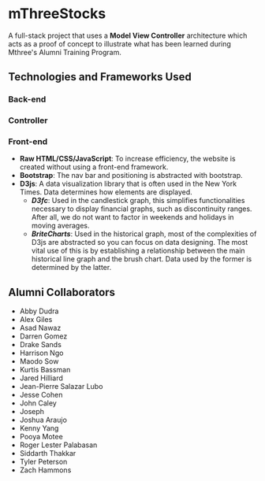 # mThreeStocks
A full-stack project that uses a **Model View Controller** architecture which acts as a proof of concept to illustrate what has been learned during Mthree's Alumni Training Program.

## Technologies and Frameworks Used

### Back-end

### Controller

### Front-end

* **Raw HTML/CSS/JavaScript**: To increase efficiency, the website is created without using a front-end framework.
* **Bootstrap**: The nav bar and positioning is abstracted with bootstrap.
* **D3js**: A data visualization library that is often used in the New York Times. Data determines how elements are displayed.
  *  ***D3fc***: Used in the candlestick graph, this simplifies functionalities necessary to display financial graphs, such as discontinuity ranges. After all, we do not want to factor in weekends and holidays in moving averages.
  * ***BriteCharts***: Used in the historical graph, most of the complexities of D3js are abstracted so you can focus on data designing. The most vital use of this is by establishing a relationship between the main historical line graph and the brush chart. Data used by the former is determined by the latter.

## Alumni Collaborators

 - Abby Dudra
 - Alex Giles
 - Asad Nawaz
 - Darren Gomez
 - Drake Sands
 - Harrison Ngo
 - Maodo Sow
 - Kurtis Bassman
 - Jared Hilliard
 - Jean-Pierre Salazar Lubo
 - Jesse Cohen
 - John Caley
 - Joseph 
 - Joshua Araujo
 - Kenny Yang
 - Pooya Motee
 - Roger Lester Palabasan
 - Siddarth Thakkar
 - Tyler Peterson
 - Zach Hammons
